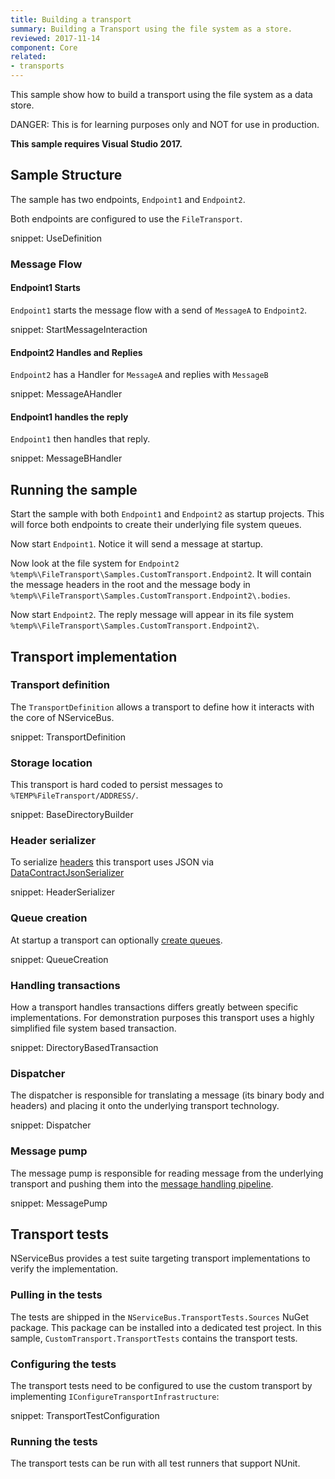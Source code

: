 ```yaml
---
title: Building a transport
summary: Building a Transport using the file system as a store.
reviewed: 2017-11-14
component: Core
related:
- transports
---
```


This sample show how to build a transport using the file system as a data store.


DANGER: This is for learning purposes only and NOT for use in production.

**This sample requires Visual Studio 2017.**


## Sample Structure

The sample has two endpoints, `Endpoint1` and `Endpoint2`.

Both endpoints are configured to use the `FileTransport`.

snippet: UseDefinition


### Message Flow


#### Endpoint1 Starts

`Endpoint1` starts the message flow with a send of `MessageA` to `Endpoint2`.

snippet: StartMessageInteraction


#### Endpoint2 Handles and Replies

`Endpoint2` has a Handler for `MessageA` and replies with `MessageB`

snippet: MessageAHandler


#### Endpoint1 handles the reply

`Endpoint1` then handles that reply.

snippet: MessageBHandler


## Running the sample

Start the sample with both `Endpoint1` and `Endpoint2` as startup projects. This will force both endpoints to create their underlying file system queues.

Now start `Endpoint1`. Notice it will send a message at startup.

Now look at the file system for `Endpoint2` `%temp%\FileTransport\Samples.CustomTransport.Endpoint2`. It will contain the message headers in the root and the message body in `%temp%\FileTransport\Samples.CustomTransport.Endpoint2\.bodies`.

Now start `Endpoint2`. The reply message will appear in its file system `%temp%\FileTransport\Samples.CustomTransport.Endpoint2\`.


## Transport implementation


### Transport definition

The `TransportDefinition` allows a transport to define how it interacts with the core of NServiceBus.

snippet: TransportDefinition


### Storage location

This transport is hard coded to persist messages to `%TEMP%FileTransport/ADDRESS/`.

snippet: BaseDirectoryBuilder


### Header serializer

To serialize [headers](/nservicebus/messaging/headers.md) this transport uses JSON via [DataContractJsonSerializer](https://msdn.microsoft.com/en-us/library/system.runtime.serialization.json.datacontractjsonserializer.aspx)

snippet: HeaderSerializer


### Queue creation

At startup a transport can optionally [create queues](/transports/queuecreation.md).

snippet: QueueCreation


### Handling transactions

How a transport handles transactions differs greatly between specific implementations. For demonstration purposes this transport uses a highly simplified file system based transaction.

snippet: DirectoryBasedTransaction


### Dispatcher

The dispatcher is responsible for translating a message (its binary body and headers) and placing it onto the underlying transport technology.

snippet: Dispatcher


### Message pump

The message pump is responsible for reading message from the underlying transport and pushing them into the [message handling pipeline](/nservicebus/pipeline/).

snippet: MessagePump


## Transport tests

NServiceBus provides a test suite targeting transport implementations to verify the implementation.


### Pulling in the tests

The tests are shipped in the `NServiceBus.TransportTests.Sources` NuGet package. This package can be installed into a dedicated test project. In this sample, `CustomTransport.TransportTests` contains the transport tests.


### Configuring the tests

The transport tests need to be configured to use the custom transport by implementing `IConfigureTransportInfrastructure`:

snippet: TransportTestConfiguration


### Running the tests

The transport tests can be run with all test runners that support NUnit.
